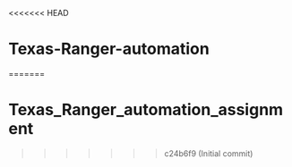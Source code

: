 <<<<<<< HEAD
# Texas-Ranger-automation
=======
# Texas_Ranger_automation_assignment
>>>>>>> c24b6f9 (Initial commit)
